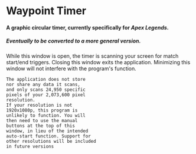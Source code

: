 # Waypoint Timer

#### A graphic circular timer, currently specifically for *Apex Legends*.
##### Eventually to be converted to a more general version.

While this window is open, the
    timer is scanning your screen
    for match start/end triggers.
    Closing this window exits
    the application. Minimizing
    this window will not interfere
    with the program's function. 
    
    The application does not store
    nor share any data it scans,
    and only scans 24,950 specific
    pixels of your 2,073,600 pixel
    resolution. 
    If your resolution is not 
    1920x1080p, this program is 
    unlikely to function. You will
    then need to use the manual
    buttons at the top of this 
    window, in lieu of the intended
    auto-start function. Support for
    other resolutions will be included 
    in future versions
